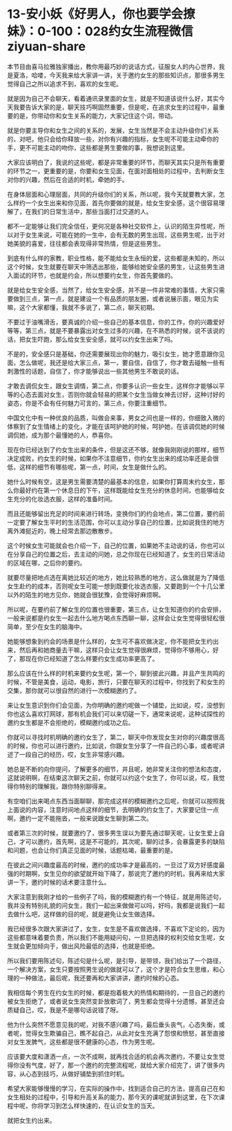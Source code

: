 # 13-安小妖《好男人，你也要学会撩妹》：0-100：028约女生流程微信ziyuan-share

本节目由喜马拉雅独家播出，教你用最巧妙的说话方式，征服女人的内心世界，我是夏洛，哈喽，今天我来给大家讲一讲，关于邀约女生的那些知识点，那很多男生觉得自己之所以追求不到，喜欢的女生呢。

就是因为自己不会聊天，看着通讯录里面的女生，就是不知道该说什么好，其实今天我要告诉大家的是，聊天技巧啊固然重要，但是呢，在追求女生的过程中，最重要的是，你带动你和女生关系的能力，大家记住这个词，带动。

就是你要主导你和女生之间的关系的，发展，女生当然是不会主动升级你们关系的，对吧，他只会给你释放一些，对你有兴趣的指标，女生呢不可能主动牵你的手，更不可能主动的吻你，这些都是男生要做的事，我想说到这里。

大家应该明白了，我说的这些呢，都是非常重要的环节，而聊天其实只是所有重要的环节之一，更重要的是，你要和女生见面，在面对面相处的过程中，去判断女生对你的兴趣，然后在合适的时机，牵她的手。

在身体层面和心理层面，共同的升级你们的关系，所以呢，我今天就要教大家，怎么样约一个女生出来和你见面，首先你要做的就是，给女生安全感，这个很容易理解了，在我们的日常生活中，那些当面打过交道的人。

都不一定能够让我们完全信任，更何况是各种社交软件上，认识的陌生异性呢，所以对于女生来说，可能在她的一生中，会有无数的男生出现，这些男生呢，出于对她美貌的喜爱，往往都会表现得非常热情，但是这些男生。

到底有什么样的家教，职业性格，能不能给女生永恒的爱，这些都是未知的，所以这个时候，女生就要在聊天中筛选出那些，能够给她安全感的男生，让这些男生进入面试的环节，也就是约会，所以想要约女生，你首先要做的。

就是给女生安全感，当然了，给女生安全感，并不是一件非常难的事情，大家只需要做到三点，第一点，就是建设一个有品质的朋友圈，或者说展示面，眼见为实嘛，这个大家都懂，我就不多说了，第二点，聊天初期。

不要过于油嘴滑舌，要真诚的介绍一些自己的基本信息，你的工作，你的兴趣爱好等等，第三点，就是不要暴露出对女生过多的兴趣，在不熟悉的时候，说不该说的话，把女生吓跑，那么给女生安全感，就可以约女生出来了吗。

不是的，安全感只是基础，你还需要展现出你的魅力，吸引女生，她才愿意跟你见面，怎么做呢，我还是给大家三点，第一，要自信，自信了，你才敢去碰触一些有刺激性的话题，自信了，你才能够说出一些其他男生不敢说的话。

才敢去调侃女生，跟女生调情，第二点，你要多认识一些女生，这样你才能够以平等的心态去面对女生，否则你就会轻易的把某个女生当做女神去讨好，这种讨好的姿态，你是不会有任何魅力可言的，第三点，你要注重细节。

中国文化中有一种优良的品质，叫做会来事，男女之间也是一样的，你细致入微的体察到了女生情绪上的变化，才能在该呵护她的时候，呵护她，在该调侃她的时候调侃她，成为那个最懂她的人，恭喜你。

现在你已经达到了约女生出来的条件，但是这还不够，就像我刚刚说的那样，细节决定成败，约女生的时候，如果你不注意细节，你约女生出来的成功率还是会很低，这样的细节有哪些呢，第一点，时间，女生是做什么的。

她什么时候有空，这是男生需要清楚的最基本的信息，如果你打算周末约女生，那么你最好约在第一个休息日的下午，这样既能给女生充分的休息时间，也能够给女生充分的化妆选衣服，这样的准备时间。

而且还能够留出充足的时间来进行转场，变换你们的约会地点，第二位置，要约前一定要了解女生平时的生活范围，你可以主动分享自己的位置，比如说我住的地方离外滩挺近的，晚上经常去那边散散步。

这个时候女生可能就会也介绍一下，自己的位置，如果她不主动说的话，你也可以在分享自己的位置之后，去主动的问她，总之你现在已经知道了，女生的日常活动的区域在哪，之后你的要约。

就要尽量把地点选在离她比较近的地方，她比较熟悉的地方，这么做就是为了降低女生赴约的成本，否则呢女生可能一想到既要化妆选衣服，又要跑到一个十几公里以外的陌生的地方见你，她就会很犹豫，会觉得好麻烦啊。

所以呢，在要约前了解女生的位置也很重要，第三点，让女生知道你的约会安排，一般来说都是约女生一起去什么地方喝点东西聊一聊，这样会让女生觉得很轻松很简单，至少在女生的脑海中。

她能够想象到约会的场景是什么样的，女生可不喜欢做决定，你不能把女生约出来，然后再和她商量去干嘛，这样只会让女生觉得很麻烦，觉得你不够用心，好了，那现在你已经知道了怎么样要约女生成功率更高了。

那么应该在什么样的时机来要约女生呢，第一个，聊到彼此兴趣，并且产生共鸣的时候，不管是美食，运动，电影，旅行，只要在聊天的过程中，你找到了和女生的交集，那你就可以很自然的进行一次模糊邀约了。

来让女生意识到你们会见面，为你明确的邀约呢做一个铺垫，比如说，哎，没想到你也这么喜欢打网球，那有机会我们可以来切磋一下，通常来说呢，这种试探性的邀约女生都是不会拒绝的，模糊邀约成功之后。

你就可以寻找时机明确的邀约女生了，第二，聊天中你发现女生对你的兴趣度很高的时候，你也可以进行邀约，比如说，你跟女生分享了一件自己的心事，或者呢讲述了一段自己的经历，哎，女生非常感兴趣。

她总是不断的向你提问，了解更多的细节，并且呢，她非常关注你的想法和态度，这就说明啊，在结束这次聊天之前，你就可以约这个女生了，你可以说，哎，我觉得你特别的理解我，跟你特别聊得来。

有空咱们出来喝点东西当面聊聊，那完成这样的模糊邀约之后呢，你就可以按照我上面说的内容，注意时间地点这样的细节，去明确的约女生了，大家要记住一点啊，邀约一定不能拖沓，一般来说跟女生聊到第二次。

或者第三次的时候，就要邀约了，很多男生误以为要先通过聊天呢，让女生爱上自己，才可以邀约，首先啊，这是不可能的，其次呢，聊的过多，会暴露更多的缺陷和问题，也会让你们真正见面的时候，话题枯竭，最重要的是。

在彼此之间兴趣度最高的时候，邀约的成功率才是最高的，一旦过了双方好感度最强的时期啊，女生见你的欲望就开始下降了，那说完了邀约的时机，我再来给大家讲一下，邀约时候的话术要注意什么。

大家注意到我刚才给的一些例子了吗，我的模糊邀约有一个特征，就是用陈述句，我并没有特别礼貌的问女生，我们一起出来做做可以吗，好吗，我都是说我们一起去做什么吧，这样做的目的呢，就是避免让女生做选择。

我已经很多次跟大家讲过了，女生，女生是不喜欢做选择，不喜欢下定论的，因为这些都意味着要负责，所以我们不能用疑问句，一旦把选择的权利交给女生呢，女生就会更加倾向于，做出风险最低的选择，也就是拒绝。

所以我们要用陈述句，陈述句是什么呢，是引导，是带领，我们给出了一个路径，一个解决方案，女生只要按照男生说的做就可以了，这个才是符合女生思维，和心理的一种做法，最后呢，我还要再和大家讲讲，邀约时候的心态。

我相信每个男生在约女生的时候，都是抱着极大的热情和期待的，一旦自己的邀约被女生拒绝了，或者说女生突然变卦放歌词了，男生都会觉得十分遗憾，甚至还会质疑自己，哎，我是不是哪句话说错了呀。

他为什么突然不愿意见我的呢，对我不感兴趣了吗，最后垂头丧气，心态失衡，或者呢，觉得女生欺骗自己，瞧不起自己，从此对女生充满了怨恨和愤怒，甚至直接对女生发脾气，这些都是很不健康的心态，作为男生呢。

应该要大度和潇洒一点，一次不成啊，就再找合适的机会再次邀约，不要让女生觉得你没有气度，好了，那一个邀约的完整流程呢，就给大家介绍完了，讲了很多内容，从心态到技巧，从做好铺垫到抓住时机。

希望大家能够慢慢的学习，在实际的操作中，找到适合自己的方法，提高自己在和女生相处的过程中，引导和升高关系的能力，那今天的课呢就讲到这里，在下次课程中呢，你将学习到怎么样快速的，在认识女生的当天。

就把女生约出来。